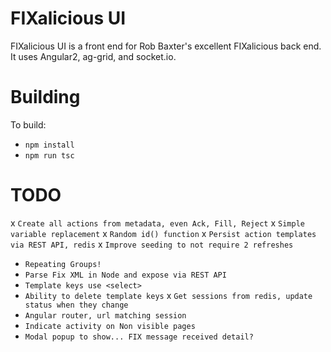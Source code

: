 
FIXalicious UI
==============

FIXalicious UI is a front end for Rob Baxter's excellent FIXalicious back end.
It uses Angular2, ag-grid, and socket.io.

Building
==============

To build:
- `npm install`
- `npm run tsc`

TODO
==============
x `Create all actions from metadata, even Ack, Fill, Reject`
    x `Simple variable replacement` 
    x `Random id() function`
x `Persist action templates via REST API, redis`
x `Improve seeding to not require 2 refreshes`
- `Repeating Groups!`
- `Parse Fix XML in Node and expose via REST API`
- `Template keys use <select>`
- `Ability to delete template keys`
x `Get sessions from redis, update status when they change`
- `Angular router, url matching session`
- `Indicate activity on Non visible pages`
- `Modal popup to show... FIX message received detail?`
